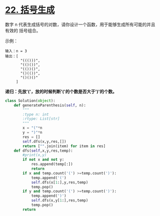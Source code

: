 # [22. 括号生成](https://leetcode-cn.com/problems/generate-parentheses/)

数字 n 代表生成括号的对数，请你设计一个函数，用于能够生成所有可能的并且 有效的 括号组合。

示例：

```
输入：n = 3
输出：[
       "((()))",
       "(()())",
       "(())()",
       "()(())",
       "()()()"
     ]
```

**递归：先放'('，放的时候判断'('的个数是否大于')'的个数。**

```python
class Solution(object):
    def generateParenthesis(self, n):
        """
        :type n: int
        :rtype: List[str]
        """
        x = "("*n
        y = ")"*n
        res = []
        self.dfs(x,y,res,[])
        return ["".join(item) for item in res]
    def dfs(self,x,y,res,temp):
        #print(x,y)
        if not x and not y:
            res.append(temp[:])
            return 
        if x and temp.count('(') >=temp.count(')'):
            temp.append('(')
            self.dfs(x[1:],y,res,temp)
            temp.pop()
        if y and temp.count('(') >=temp.count(')'):
            temp.append(')')
            self.dfs(x,y[1:],res,temp)
            temp.pop()
        return
```


